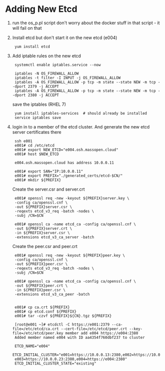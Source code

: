 # Adding New Etcd

1) run the os_p.pl script
   don't worry about the docker stuff in that script - it will fail on that

2) Install etcd but don't start it on the new etcd (e004)

        yum install etcd

3) Add iptable rules on the new etcd

        systemctl enable iptables.service --now

        iptables -N OS_FIREWALL_ALLOW
        iptables -t filter -I INPUT -j OS_FIREWALL_ALLOW
        iptables -A OS_FIREWALL_ALLOW -p tcp -m state --state NEW -m tcp --dport 2379 -j ACCEPT
        iptables -A OS_FIREWALL_ALLOW -p tcp -m state --state NEW -m tcp --dport 2380 -j ACCEPT

   save the iptables (RHEL 7)

        yum install iptables-services  # should already be installed
        service iptables save

4) login in to a member of the etcd cluster.  And generate the new etcd server certificates there

        ssh e001
        e001# cd /etc/etcd
        e001# export NEW_ETCD="e004.osh.massopen.cloud"
        e001# host $NEW_ETCD

        e004.osh.massopen.cloud has address 10.0.0.11

        e001# export SAN="IP:10.0.0.11"
        e001# export PREFIX="./generated_certs/etcd-$CN/"
        e001# mkdir ${PREFIX}

    Create the server.csr and server.crt

        e001# openssl req -new -keyout ${PREFIX}server.key \
        -config ca/openssl.cnf \
        -out ${PREFIX}server.csr \
        -reqexts etcd_v3_req -batch -nodes \
        -subj /CN=$CN

        e001# openssl ca -name etcd_ca -config ca/openssl.cnf \
        -out ${PREFIX}server.crt \
        -in ${PREFIX}server.csr \
        -extensions etcd_v3_ca_server -batch

    Create the peer.csr and peer.crt

        e001# openssl req -new -keyout ${PREFIX}peer.key \
        -config ca/openssl.cnf \
        -out ${PREFIX}peer.csr \
        -reqexts etcd_v3_req -batch -nodes \
        -subj /CN=$CN

        e001# openssl ca -name etcd_ca -config ca/openssl.cnf \
        -out ${PREFIX}peer.crt \
        -in ${PREFIX}peer.csr \
        -extensions etcd_v3_ca_peer -batch


        e001# cp ca.crt ${PREFIX}
        e001# cp etcd.conf ${PREFIX}
        e001# tar -czvf ${PREFIX}${CN}.tgz ${PREFIX}

        [root@e001 ~]# etcdctl -C https://e001:2379 --ca-file=/etc/etcd/ca.crt --cert-file=/etc/etcd/peer.crt --key-file=/etc/etcd/peer.key member add e004 https://e004:2380
        Added member named e004 with ID aa4354f760dbf237 to cluster

        ETCD_NAME="e004"
        ETCD_INITIAL_CLUSTER="e001=https://10.0.0.13:2380,e002=https://10.0.0.24:2380,
        e003=https://10.0.0.23:2380,e004=https://e004:2380"
        ETCD_INITIAL_CLUSTER_STATE="existing"

